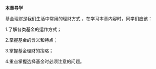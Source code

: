 **本章导学**

基金理财是我们生活中常用的理财方式 ，在学习本章内容时，同学们应该：

1.了解各类基金的运作方式；

2.掌握基金的含义和特点；

3.掌握基金理财的策略；

4.重点掌握选择基金时必须注意的问题。